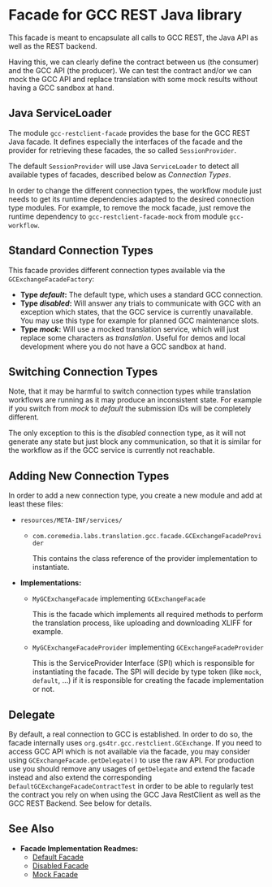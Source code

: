 # Facade for GCC REST Java library

This facade is meant to encapsulate all calls to GCC REST, the
Java API as well as the REST backend.

Having this, we can clearly define the contract between us (the consumer) and
the GCC API (the producer). We can test the contract and/or we can mock the
GCC API and replace translation with some mock results without having
a GCC sandbox at hand.

## Java ServiceLoader

The module `gcc-restclient-facade` provides the base for the GCC REST Java
facade. It defines especially the interfaces of the facade and the
provider for retrieving these facades, the so called `SessionProvider`.

The default `SessionProvider` will use Java `ServiceLoader` to detect all
available types of facades, described below as _Connection Types_.

In order to change the different connection types, the workflow module just
needs to get its runtime dependencies adapted to the desired connection
type modules. For example, to remove the mock facade, just remove the runtime
dependency to `gcc-restclient-facade-mock` from module `gcc-workflow`.

## Standard Connection Types

This facade provides different connection types available via the
`GCExchangeFacadeFactory`:

* **Type _default_:** The default type, which uses a standard GCC connection.
* **Type _disabled_:** Will answer any trials to communicate with GCC with an
    exception which states, that the GCC service is currently unavailable.
    You may use this type for example for planned GCC maintenance slots.
* **Type _mock_:** Will use a mocked translation service, which will just replace
    some characters as _translation_. Useful for demos and local development
    where you do not have a GCC sandbox at hand.

## Switching Connection Types

Note, that it may be harmful to switch connection types while translation
workflows are running as it may produce an inconsistent state. For example
if you switch from _mock_ to _default_ the submission IDs will be completely
different.

The only exception to this is the _disabled_ connection type, as it will not
generate any state but just block any communication, so that it is similar for
the workflow as if the GCC service is currently not reachable.

## Adding New Connection Types

In order to add a new connection type, you create a new module and add at least
these files:

* `resources/META-INF/services/`
    * `com.coremedia.labs.translation.gcc.facade.GCExchangeFacadeProvider`
    
        This contains the class reference of the provider implementation
        to instantiate.
* **Implementations:**
    * `MyGCExchangeFacade` implementing `GCExchangeFacade`
        
        This is the facade which implements all required methods to
        perform the translation process, like uploading and downloading
        XLIFF for example.

    * `MyGCExchangeFacadeProvider` implementing `GCExchangeFacadeProvider`
    
        This is the ServiceProvider Interface (SPI) which is responsible for
        instantiating the facade. The SPI will decide by type token (like
        `mock`, `default`, ...) if it is responsible for creating the
        facade implementation or not.

## Delegate

By default, a real connection to GCC is established. In order to do so, the
facade internally uses `org.gs4tr.gcc.restclient.GCExchange`. If you need to
access GCC API which is not available via the facade, you may consider
using `GCExchangeFacade.getDelegate()` to use the raw API. For production use
you should remove any usages of `getDelegate` and extend the facade instead
and also extend the corresponding `DefaultGCExchangeFacadeContractTest` in order to
be able to regularly test the contract you rely on when using the GCC Java RestClient
as well as the GCC REST Backend. See below for details.

## See Also

* **Facade Implementation Readmes:**
    * [Default Facade](../gcc-restclient-facade-default/README.md)
    * [Disabled Facade](../gcc-restclient-facade-disabled/README.md)
    * [Mock Facade](../gcc-restclient-facade-mock/README.md)
